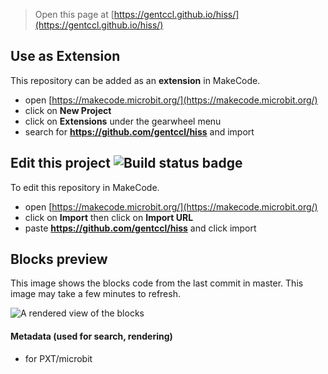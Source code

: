 
> Open this page at [https://gentccl.github.io/hiss/](https://gentccl.github.io/hiss/)

## Use as Extension

This repository can be added as an **extension** in MakeCode.

* open [https://makecode.microbit.org/](https://makecode.microbit.org/)
* click on **New Project**
* click on **Extensions** under the gearwheel menu
* search for **https://github.com/gentccl/hiss** and import

## Edit this project ![Build status badge](https://github.com/gentccl/hiss/workflows/MakeCode/badge.svg)

To edit this repository in MakeCode.

* open [https://makecode.microbit.org/](https://makecode.microbit.org/)
* click on **Import** then click on **Import URL**
* paste **https://github.com/gentccl/hiss** and click import

## Blocks preview

This image shows the blocks code from the last commit in master.
This image may take a few minutes to refresh.

![A rendered view of the blocks](https://github.com/gentccl/hiss/raw/master/.github/makecode/blocks.png)

#### Metadata (used for search, rendering)

* for PXT/microbit
<script src="https://makecode.com/gh-pages-embed.js"></script><script>makeCodeRender("{{ site.makecode.home_url }}", "{{ site.github.owner_name }}/{{ site.github.repository_name }}");</script>
